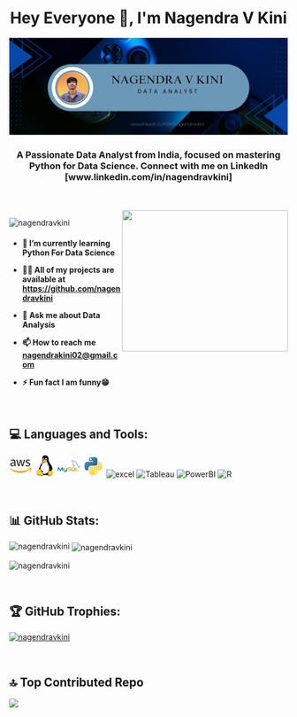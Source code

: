 <h1 align="center">Hey Everyone 👋, I'm Nagendra V Kini</h1>
<div align="center"> <img src="https://github.com/nagendravkini/nagendravkini/blob/main/GitHub_Banner.png"> </div>
<h3 align="center">A Passionate Data Analyst from India, focused on mastering Python for Data Science. Connect with me on LinkedIn [www.linkedin.com/in/nagendravkini]</h3>

<br>
<br>
<img align="right" src="https://github.com/nagendravkini/nagendravkini/assets/140932670/f5e638fc-000b-4d0d-88f4-5926a2a221e3" width="300" height="255">
             

<p align="left"> <img src="https://komarev.com/ghpvc/?username=nagendravkini&label=Profile%20views&color=0e75b6&style=flat" alt="nagendravkini" /> </p>

<h4>
  
- 🌱 I’m currently learning **Python For Data Science**

- 👨‍💻 All of my projects are available at **https://github.com/nagendravkini**
  
- 💬 Ask me about **Data Analysis**

- 📫 How to reach me **nagendrakini02@gmail.com**

- ⚡ Fun fact **I am funny😁**
</h4>

<br>

## 💻 Languages and Tools:
<p align="left">
    <a>
        <img src="https://raw.githubusercontent.com/devicons/devicon/master/icons/amazonwebservices/amazonwebservices-original-wordmark.svg" alt="aws" width="40" height="40"/>
    </a>   
    <a>
        <img src="https://raw.githubusercontent.com/devicons/devicon/master/icons/linux/linux-original.svg" alt="linux" width="40" height="40"/>
    </a>   
    <a>
        <img src="https://raw.githubusercontent.com/devicons/devicon/master/icons/mysql/mysql-original-wordmark.svg" alt="mysql" width="40" height="40"/>
    </a>
    <a>
        <img src="https://raw.githubusercontent.com/devicons/devicon/master/icons/python/python-original.svg" alt="python" width="40" height="40"/>
    </a>  
    <a>
        <img src="https://github.com/nagendravkini/nagendravkini/assets/140932670/82979a2b-ba4b-44f4-b570-2687106559f4" alt="excel" width="40" height="40"/>
    </a>  
    <a>
        <img src="https://github.com/nagendravkini/nagendravkini/assets/140932670/2975ca78-e47b-4bb6-8413-e2552dbec35f" alt="Tableau" width="40" height="40"/>
    </a>   
    <a>
        <img src="https://github.com/nagendravkini/nagendravkini/assets/140932670/b1b21ba7-d5d5-4dd4-91da-bfd875766a11" alt="PowerBI" width="40" height="40"/>
    </a>
    <a>
        <img src="https://github.com/nagendravkini/nagendravkini/assets/140932670/d97d3f79-5a08-461f-88b6-c91f62e94bd8" alt="R" width="40" height="40"/>
    </a> 
</p>

<br>

## 📊 GitHub Stats:
<p><img align="left" src="https://github-readme-stats.vercel.app/api/top-langs?username=nagendravkini&show_icons=true&locale=en&layout=compact&theme=tokyonight" alt="nagendravkini" /></p>

<p>&nbsp;<img align="center" src="https://github-readme-stats.vercel.app/api?username=nagendravkini&show_icons=true&locale=en&theme=tokyonight" alt="nagendravkini" /></p>

<p><img align="center" src="https://github-readme-streak-stats.herokuapp.com/?user=nagendravkini&theme=tokyonight" alt="nagendravkini" /></p>

<br>

## 🏆 GitHub Trophies:
<p align="left"> <a href="https://github.com/ryo-ma/github-profile-trophy"><img src="https://github-profile-trophy.vercel.app/?username=nagendravkini&theme=tokyonight" alt="nagendravkini" /></a> </p>

<br>

## 🔝 Top Contributed Repo
![](https://github-contributor-stats.vercel.app/api?username=nagendravkini&limit=5&theme=tokyonight&combine_all_yearly_contributions=true)

